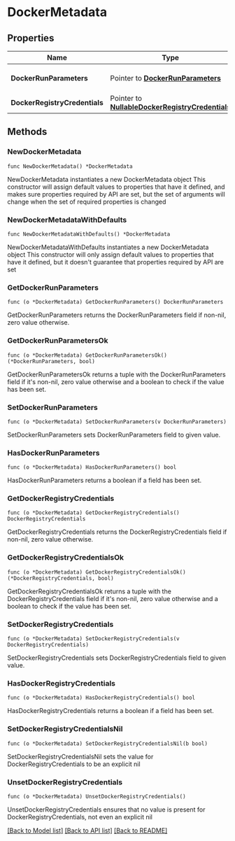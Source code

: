 # DockerMetadata

## Properties

Name | Type | Description | Notes
------------ | ------------- | ------------- | -------------
**DockerRunParameters** | Pointer to [**DockerRunParameters**](DockerRunParameters.md) |  | [optional] [default to {image_name=}]
**DockerRegistryCredentials** | Pointer to [**NullableDockerRegistryCredentials**](DockerRegistryCredentials.md) |  | [optional] 

## Methods

### NewDockerMetadata

`func NewDockerMetadata() *DockerMetadata`

NewDockerMetadata instantiates a new DockerMetadata object
This constructor will assign default values to properties that have it defined,
and makes sure properties required by API are set, but the set of arguments
will change when the set of required properties is changed

### NewDockerMetadataWithDefaults

`func NewDockerMetadataWithDefaults() *DockerMetadata`

NewDockerMetadataWithDefaults instantiates a new DockerMetadata object
This constructor will only assign default values to properties that have it defined,
but it doesn't guarantee that properties required by API are set

### GetDockerRunParameters

`func (o *DockerMetadata) GetDockerRunParameters() DockerRunParameters`

GetDockerRunParameters returns the DockerRunParameters field if non-nil, zero value otherwise.

### GetDockerRunParametersOk

`func (o *DockerMetadata) GetDockerRunParametersOk() (*DockerRunParameters, bool)`

GetDockerRunParametersOk returns a tuple with the DockerRunParameters field if it's non-nil, zero value otherwise
and a boolean to check if the value has been set.

### SetDockerRunParameters

`func (o *DockerMetadata) SetDockerRunParameters(v DockerRunParameters)`

SetDockerRunParameters sets DockerRunParameters field to given value.

### HasDockerRunParameters

`func (o *DockerMetadata) HasDockerRunParameters() bool`

HasDockerRunParameters returns a boolean if a field has been set.

### GetDockerRegistryCredentials

`func (o *DockerMetadata) GetDockerRegistryCredentials() DockerRegistryCredentials`

GetDockerRegistryCredentials returns the DockerRegistryCredentials field if non-nil, zero value otherwise.

### GetDockerRegistryCredentialsOk

`func (o *DockerMetadata) GetDockerRegistryCredentialsOk() (*DockerRegistryCredentials, bool)`

GetDockerRegistryCredentialsOk returns a tuple with the DockerRegistryCredentials field if it's non-nil, zero value otherwise
and a boolean to check if the value has been set.

### SetDockerRegistryCredentials

`func (o *DockerMetadata) SetDockerRegistryCredentials(v DockerRegistryCredentials)`

SetDockerRegistryCredentials sets DockerRegistryCredentials field to given value.

### HasDockerRegistryCredentials

`func (o *DockerMetadata) HasDockerRegistryCredentials() bool`

HasDockerRegistryCredentials returns a boolean if a field has been set.

### SetDockerRegistryCredentialsNil

`func (o *DockerMetadata) SetDockerRegistryCredentialsNil(b bool)`

 SetDockerRegistryCredentialsNil sets the value for DockerRegistryCredentials to be an explicit nil

### UnsetDockerRegistryCredentials
`func (o *DockerMetadata) UnsetDockerRegistryCredentials()`

UnsetDockerRegistryCredentials ensures that no value is present for DockerRegistryCredentials, not even an explicit nil

[[Back to Model list]](../README.md#documentation-for-models) [[Back to API list]](../README.md#documentation-for-api-endpoints) [[Back to README]](../README.md)


